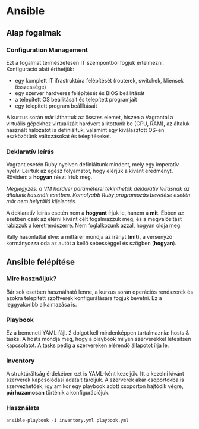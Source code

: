 # Ansible
## Alap fogalmak
### Configuration Management
Ezt a fogalmat természetesen IT szempontból fogjuk értelmezni. Konfiguráció alatt érthetjük:

 - egy komplett IT ifrastruktúra felépítését (routerek, switchek, kliensek összessége)
 - egy szerver hardveres felépítését és BIOS beállítását
 - a telepített OS beállításait és telepített programjait
 - egy telepített program beállításait

 A kurzus során már láthattuk az összes elemet, hiszen a Vagrantal a virtuális gépekhez virtualizált hardvert állítottunk be (CPU, RAM), az általuk használt hálózatot is definiáltuk, valamint egy kiválasztott OS-en eszközötünk változásokat és telepítéseket. 
### Deklaratív leírás
Vagrant esetén Ruby nyelven definiáltunk mindent, mely egy imperatív nyelv. Leírtuk az egész folyamatot, hogy elérjük a kívánt eredményt. Röviden: a **hogyan** részt írtuk meg. 

_Megjegyzés: a VM hardver paraméterei tekinthetők deklaratív leírásnak az általunk használt esetben. Komolyabb Ruby programozás bevetése esetén már nem helytálló kijelentés._

A deklaratív leírás esetén nem a **hogyant** írjuk le, hanem a **mit**. Ebben az esetben csak az elérni kívánt célt fogalmazzuk meg, és a megvalósítást rábízzuk a keretrendszerre. Nem foglalkozunk azzal, hogyan oldja meg. 

Rally hasonlattal élve: a mitfárer mondja az irányt (**mit**), a versenyző kormányozza oda az autót a kellő sebességgel és szögben (**hogyan**).
## Ansible felépítése
### Mire használjuk?
Bár sok esetben használható lenne, a kurzus során operációs rendszerek és azokra telepített szoftverek konfigurálására fogjuk bevetni. Ez a leggyakoribb alkalmazása is. 
### Playbook
Ez a bemeneti YAML fájl. 2 dolgot kell mindenképpen tartalmaznia: hosts & tasks. A hosts mondja meg, hogy a playbook milyen szerverekkel létesítsen kapcsolatot. A tasks pedig a szervereken elérendő állapotot írja le.
### Inventory
A struktúráltság érdekében ezt is YAML-ként kezeljük. Itt a kezelni kívánt szerverek kapcsolódási adatait tároljuk. A szerverek akár csoportokba is szervezhetőek, így amikor egy playbook adott csoporton hajtódik végre, **párhuzamosan** történik a konfigurációjuk.
### Használata
``` shell
ansible-playbook -i inventory.yml playbook.yml
```
